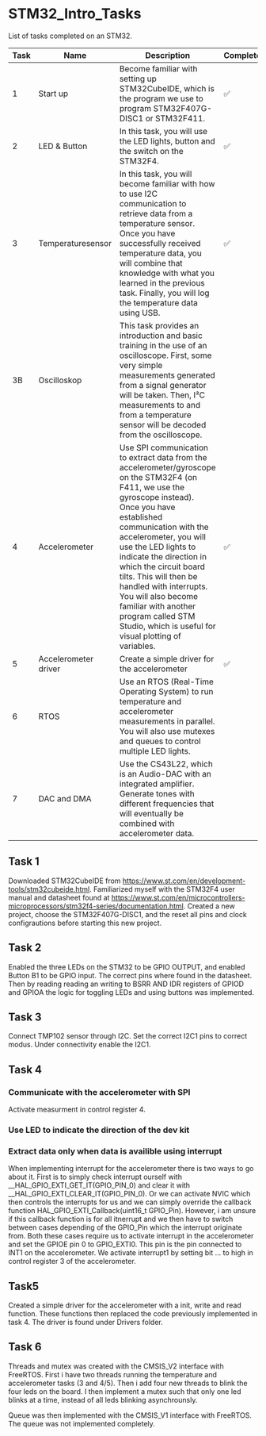 # STM32_Intro_Tasks
List of tasks completed on an STM32. 




| Task  | Name | Description | Completed |
| ------------- |  ------------- | ------------- | ------------- |
| 1 | Start up | Become familiar with setting up STM32CubeIDE, which is the program we use to program STM32F407G-DISC1 or STM32F411.  | ✅ |
| 2 | LED & Button | In this task, you will use the LED lights, button and the switch on the STM32F4. | ✅ |
| 3   | Temperaturesensor| In this task, you will become familiar with how to use I2C communication to retrieve data from a temperature sensor. Once you have successfully received temperature data, you will combine that knowledge with what you learned in the previous task. Finally, you will log the temperature data using USB.  | ✅ |
| 3B   | Oscilloskop | This task provides an introduction and basic training in the use of an oscilloscope. First, some very simple measurements generated from a signal generator will be taken. Then, I²C measurements to and from a temperature sensor will be decoded from the oscilloscope.  |  |
| 4   | Accelerometer | Use SPI communication to extract data from the accelerometer/gyroscope on the STM32F4 (on F411, we use the gyroscope instead). Once you have established communication with the accelerometer, you will use the LED lights to indicate the direction in which the circuit board tilts. This will then be handled with interrupts. You will also become familiar with another program called STM Studio, which is useful for visual plotting of variables. | ✅ |
| 5 | Accelerometer driver | Create a simple driver for the accelerometer | ✅ |  
| 6   | RTOS | Use an RTOS (Real-Time Operating System) to run temperature and accelerometer measurements in parallel. You will also use mutexes and queues to control multiple LED lights. |  |
| 7 | DAC and DMA| Use the CS43L22, which is an Audio-DAC with an integrated amplifier. Generate tones with different frequencies that will eventually be combined with accelerometer data. | |


## Task 1
Downloaded STM32CubeIDE from https://www.st.com/en/development-tools/stm32cubeide.html. Familiarized myself with the STM32F4 user manual and datasheet found at https://www.st.com/en/microcontrollers-microprocessors/stm32f4-series/documentation.html. 
Created a new project, choose the STM32F407G-DISC1, and the reset all pins and clock configrautions before starting this new project. 

## Task 2
Enabled the three LEDs on the STM32 to be GPIO OUTPUT, and enabled Button B1 to be GPIO input. The correct pins where found in the datasheet. Then by reading reading an writing to BSRR AND IDR registers of GPIOD and GPIOA the logic for toggling LEDs and using buttons was implemented.

## Task 3
Connect TMP102 sensor through I2C. Set the correct I2C1 pins to correct modus. Under connectivity enable the I2C1. 


## Task 4
### Communicate with the accelerometer with SPI
Activate measurment in control register 4. 

### Use LED to indicate the direction of the dev kit

### Extract data only when data is availible using interrupt
When implementing interrupt for the accelerometer there is two ways to go about it. First is to simply check interrupt ourself with __HAL_GPIO_EXTI_GET_IT(GPIO_PIN_0) and clear it with __HAL_GPIO_EXTI_CLEAR_IT(GPIO_PIN_0). Or we can activate NVIC which then controls the interrupts for us and we can simply override the callback function HAL_GPIO_EXTI_Callback(uint16_t GPIO_Pin). However, i am unsure if this callback function is for all itnerrupt and we then have to switch between cases depending of the GPIO_Pin which the interrupt originate from. 
Both these cases require us to activate interrupt in the accelerometer and set the GPIOE pin 0 to GPIO_EXTI0. This pin is the pin connected to INT1 on the accelerometer. We activate interrupt1 by setting bit ... to high in control register 3 of the accelerometer.


## Task5
Created a simple driver for the accelerometer with a init, write and read function. These functions then replaced the code previously implemented in task 4. The driver is found under Drivers folder. 



## Task 6

Threads and mutex was created with the CMSIS_V2 interface with FreeRTOS. First i have two threads running the temperature and accelerometer tasks (3 and 4/5). Then i add four new threads to blink the four leds on the board. I then implement a mutex such that only one led blinks at a time, instead of all leds blinking asynchrounsly. 

Queue was then implemented with the CMSIS_V1 interface with FreeRTOS. The queue was not implemented completely. 